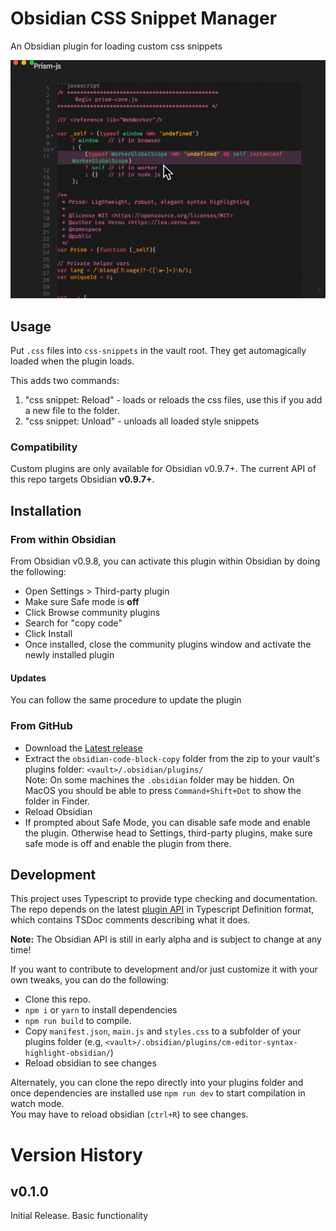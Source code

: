 # Obsidian CSS Snippet Manager

An Obsidian plugin for loading custom css snippets

![Example gif](./assets/obsidian-css-snippets.gif)

## Usage

Put `.css` files into `css-snippets` in the vault root. They get automagically loaded when the plugin loads. 

This adds two commands:
1. "css snippet: Reload" - loads or reloads the css files, use this if you add a new file to the folder. 
2. "css snippet: Unload" - unloads all loaded style snippets

### Compatibility

Custom plugins are only available for Obsidian v0.9.7+.
The current API of this repo targets Obsidian **v0.9.7+**. 



## Installation

### From within Obsidian
From Obsidian v0.9.8, you can activate this plugin within Obsidian by doing the following:
- Open Settings > Third-party plugin
- Make sure Safe mode is **off**
- Click Browse community plugins
- Search for "copy code"
- Click Install
- Once installed, close the community plugins window and activate the newly installed plugin
#### Updates
You can follow the same procedure to update the plugin

### From GitHub
- Download the [Latest release](https://github.com/jdbrice/obsidian-code-block-copy/releases/latest)
- Extract the `obsidian-code-block-copy` folder from the zip to your vault's plugins folder: `<vault>/.obsidian/plugins/`  
Note: On some machines the `.obsidian` folder may be hidden. On MacOS you should be able to press `Command+Shift+Dot` to show the folder in Finder.
- Reload Obsidian
- If prompted about Safe Mode, you can disable safe mode and enable the plugin.
Otherwise head to Settings, third-party plugins, make sure safe mode is off and
enable the plugin from there.

## Development

This project uses Typescript to provide type checking and documentation.  
The repo depends on the latest [plugin API](https://github.com/obsidianmd/obsidian-api) in Typescript Definition format, which contains TSDoc comments describing what it does.

**Note:** The Obsidian API is still in early alpha and is subject to change at any time!

If you want to contribute to development and/or just customize it with your own
tweaks, you can do the following:
- Clone this repo.
- `npm i` or `yarn` to install dependencies
- `npm run build` to compile.
- Copy `manifest.json`, `main.js` and `styles.css` to a subfolder of your plugins
folder (e.g, `<vault>/.obsidian/plugins/cm-editor-syntax-highlight-obsidian/`)
- Reload obsidian to see changes

Alternately, you can clone the repo directly into your plugins folder and once
dependencies are installed use `npm run dev` to start compilation in watch mode.  
You may have to reload obsidian (`ctrl+R`) to see changes.

# Version History

## v0.1.0
Initial Release. Basic functionality


